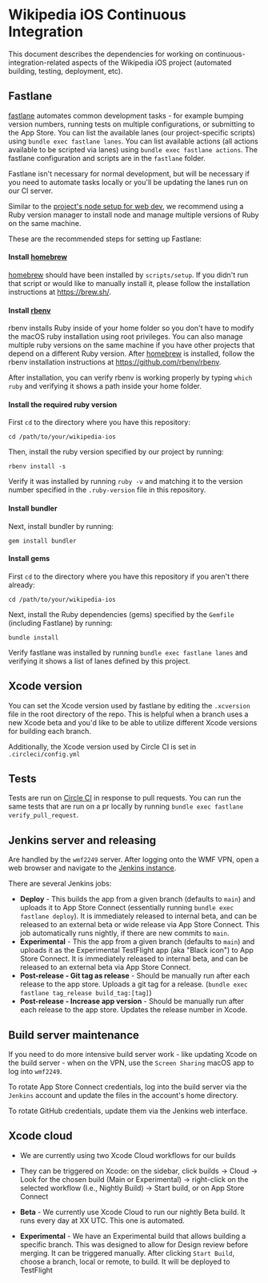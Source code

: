 # Wikipedia iOS Continuous Integration
This document describes the dependencies for working on continuous-integration-related aspects of the Wikipedia iOS project (automated building, testing, deployment, etc).

## Fastlane

[fastlane](https://fastlane.tools) automates common development tasks - for example bumping version numbers, running tests on multiple configurations, or submitting to the App Store. You can list the available lanes (our project-specific scripts) using `bundle exec fastlane lanes`. You can list available actions (all actions available to be scripted via lanes) using `bundle exec fastlane actions`. The fastlane configuration and scripts are in the `fastlane` folder.

Fastlane isn't necessary for normal development, but will be necessary if you need to automate tasks locally or you'll be updating the lanes run on our CI server.

Similar to the [project's node setup for web dev](web_dev.md), we recommend using a Ruby version manager to install node and manage multiple versions of Ruby on the same machine.

These are the recommended steps for setting up Fastlane:

#### Install [homebrew](https://brew.sh)
[homebrew](https://brew.sh) should have been installed by `scripts/setup`. If you didn't run that script or would like to manually install it, please follow the installation instructions at https://brew.sh/.

#### Install [rbenv](https://github.com/rbenv/rbenv)
rbenv installs Ruby inside of your home folder so you don't have to modify the macOS ruby installation using root privileges. You can also manage multiple ruby versions on the same machine if you have other projects that depend on a different Ruby version. After [homebrew](https://brew.sh) is installed, follow the rbenv installation instructions at https://github.com/rbenv/rbenv.

After installation, you can verify rbenv is working properly by typing `which ruby` and verifying it shows a path inside your home folder.

#### Install the required ruby version
First `cd` to the directory where you have this repository:
```
cd /path/to/your/wikipedia-ios
```

Then, install the ruby version specified by our project by running:
```
rbenv install -s
```

Verify it was installed by running `ruby -v` and matching it to the version number specified in the `.ruby-version` file in this repository.

#### Install bundler
Next, install bundler by running:
```
gem install bundler
```

#### Install gems
First `cd` to the directory where you have this repository if you aren't there already:
```
cd /path/to/your/wikipedia-ios
```
Next, install the Ruby dependencies (gems) specified by the `Gemfile` (including Fastlane) by running:
```
bundle install
```

Verify fastlane was installed by running `bundle exec fastlane lanes` and verifying it shows a list of lanes defined by this project.

## Xcode version
You can set the Xcode version used by fastlane by editing the `.xcversion` file in the root directory of the repo. This is helpful when a branch uses a new Xcode beta and you'd like to be able to utilize different Xcode versions for building each branch. 

Additionally, the Xcode version used by Circle CI is set in `.circleci/config.yml`

## Tests
Tests are run on [Circle CI](https://app.circleci.com/pipelines/github/wikimedia/wikipedia-ios) in response to pull requests. You can run the same tests that are run on a pr locally by running `bundle exec fastlane verify_pull_request`.

## Jenkins server and releasing
Are handled by the `wmf2249` server. After logging onto the WMF VPN, open a web browser and navigate to the [Jenkins instance](https://wmf2249:8043/). 

There are several Jenkins jobs:
- **Deploy** - This builds the app from a given branch (defaults to `main`) and uploads it to App Store Connect (essentially running `bundle exec fastlane deploy`). It is immediately released to internal beta, and can be released to an external beta or wide release via App Store Connect. This job automatically runs nightly, if there are new commits to `main`. 
- **Experimental** - This the app from a given branch (defaults to `main`) and uploads it as the Experimental TestFlight app (aka "Black icon") to App Store Connect. It is immediately released to internal beta, and can be released to an external beta via App Store Connect.
- **Post-release - Git tag as release** - Should be manually run after each release to the app store. Uploads a git tag for a release. (`bundle exec fastlane tag_release build_tag:[tag]`)
- **Post-release - Increase app version** - Should be manually run after each release to the app store. Updates the release number in Xcode.

## Build server maintenance
If you need to do more intensive build server work - like updating Xcode on the build server - when on the VPN, use the `Screen Sharing` macOS app to log into `wmf2249`.

To rotate App Store Connect credentials, log into the build server via the `Jenkins` account and update the files in the account's home directory. 

To rotate GitHub credentials, update them via the Jenkins web interface.

## Xcode cloud
- We are currently using two Xcode Cloud workflows for our builds
- They can be triggered on Xcode: on the sidebar, click builds -> Cloud -> Look for the chosen build (Main or Experimental) -> right-click on the selected workflow (I.e., Nightly Build) -> Start build, or on App Store Connect

- **Beta** - We currently use Xcode Cloud to run our nightly Beta build. It runs every day at XX UTC. This one is automated. 
- **Experimental** - We have an Experimental build that allows building a specific branch. This was designed to allow for Design review before merging. It can be triggered manually. After clicking `Start Build`, choose a branch, local or remote, to build. It will be deployed to TestFlight
